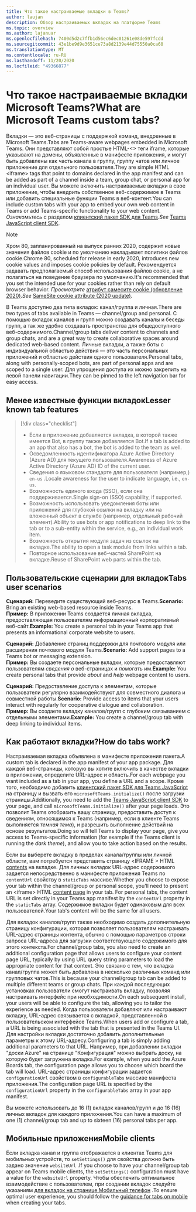 ```yaml
---
title: Что такое настраиваемые вкладки в Teams?
author: laujan
description: Обзор настраиваемых вкладок на платформе Teams
ms.topic: overview
ms.author: lajanuar
ms.openlocfilehash: 7400d5d2c7ffb1d56ec6dec01261e08de597fcdd
ms.sourcegitcommit: 43e1be9d9e3651ce73a8d2139e44d75550a0ca60
ms.translationtype: MT
ms.contentlocale: ru-RU
ms.lasthandoff: 11/20/2020
ms.locfileid: "49366877"
---
```

# <a name="what-are-microsoft-teams-custom-tabs"></a><span data-ttu-id="9500b-103">Что такое настраиваемые вкладки Microsoft Teams?</span><span class="sxs-lookup"><span data-stu-id="9500b-103">What are Microsoft Teams custom tabs?</span></span>

<span data-ttu-id="9500b-104">Вкладки — это веб-страницы с поддержкой команд, внедренные в Microsoft Teams.</span><span class="sxs-lookup"><span data-stu-id="9500b-104">Tabs are Teams-aware webpages embedded in Microsoft Teams.</span></span> <span data-ttu-id="9500b-105">Они представляют собой простые HTML-<\> теги iframe, которые указывают на домены, объявленные в манифесте приложения, и могут быть добавлены как часть канала в группу, группу чатов или личное приложение для отдельного пользователя.</span><span class="sxs-lookup"><span data-stu-id="9500b-105">They are simple HTML <iframe\> tags that point to domains declared in the app manifest and can be added as part of a channel inside a team, group chat, or personal app for an individual user.</span></span> <span data-ttu-id="9500b-106">Вы можете включить настраиваемые вкладки в свое приложение, чтобы внедрить собственное веб-содержимое в Teams или добавить специальные функции Teams в веб-контент.</span><span class="sxs-lookup"><span data-stu-id="9500b-106">You can include custom tabs with your app to embed your own web content in Teams or add Teams-specific functionality to your web content.</span></span> <span data-ttu-id="9500b-107">*Ознакомьтесь* с разделом [клиентский пакет SDK для Teams](/javascript/api/overview/msteams-client).</span><span class="sxs-lookup"><span data-stu-id="9500b-107">*See* [Teams JavaScript client SDK](/javascript/api/overview/msteams-client).</span></span>

> [!NOTE]
> <span data-ttu-id="9500b-108">Хром 80, запланированный на выпуск ранних 2020, содержит новые значения файлов cookie и по умолчанию накладывает политики файлов cookie.</span><span class="sxs-lookup"><span data-stu-id="9500b-108">Chrome 80, scheduled for release in early 2020, introduces new cookie values and imposes cookie policies by default.</span></span> <span data-ttu-id="9500b-109">Рекомендуется задавать предполагаемый способ использования файлов cookie, а не полагаться на поведение браузера по умолчанию.</span><span class="sxs-lookup"><span data-stu-id="9500b-109">It's recommended that you set the intended use for your cookies rather than rely on default browser behavior.</span></span> <span data-ttu-id="9500b-110">*Просмотрите* [атрибут самесите cookie (обновление 2020)](../resources/samesite-cookie-update.md).</span><span class="sxs-lookup"><span data-stu-id="9500b-110">*See* [SameSite cookie attribute (2020 update)](../resources/samesite-cookie-update.md).</span></span>

<span data-ttu-id="9500b-111">В Teams доступно два типа вкладок: канал/группа и личная.</span><span class="sxs-lookup"><span data-stu-id="9500b-111">There are two types of tabs available in Teams — channel/group and personal.</span></span> <span data-ttu-id="9500b-112">С помощью вкладок каналов и групп можно создавать каналы и беседы групп, а так же удобно создавать пространства для общедоступного веб-содержимого.</span><span class="sxs-lookup"><span data-stu-id="9500b-112">Channel/group tabs deliver content to channels and group chats, and are a great way to create collaborative spaces around dedicated web-based content.</span></span> <span data-ttu-id="9500b-113">Личные вкладки, а также боты с индивидуальной областью действия — это часть персональных приложений и областью действия одного пользователя.</span><span class="sxs-lookup"><span data-stu-id="9500b-113">Personal tabs, along with personally-scoped bots, are part of personal apps and are scoped to a single user.</span></span> <span data-ttu-id="9500b-114">Для упрощения доступа их можно закрепить на левой панели навигации.</span><span class="sxs-lookup"><span data-stu-id="9500b-114">They can be pinned to the left navigation bar for easy access.</span></span>

## <a name="lesser-known-tab-features"></a><span data-ttu-id="9500b-115">Менее известные функции вкладок</span><span class="sxs-lookup"><span data-stu-id="9500b-115">Lesser known tab features</span></span>

> [!div class="checklist"]
>
> * <span data-ttu-id="9500b-116">Если в приложение добавляется вкладка, в которой также имеется Bot, в группу также добавляется Bot.</span><span class="sxs-lookup"><span data-stu-id="9500b-116">If a tab is added to an app that also has a bot, the bot is added to the team as well.</span></span>
> * <span data-ttu-id="9500b-117">Осведомленность идентификатора Azure Active Directory (Azure AD) для текущего пользователя.</span><span class="sxs-lookup"><span data-stu-id="9500b-117">Awareness of Azure Active Directory (Azure AD) ID of the current user.</span></span>
> * <span data-ttu-id="9500b-118">Сведения о языковом стандарте для пользователя (например,) `en-us` .</span><span class="sxs-lookup"><span data-stu-id="9500b-118">Locale awareness for the user to indicate language, i.e., `en-us`.</span></span> 
> * <span data-ttu-id="9500b-119">Возможность единого входа (SSO), если она поддерживается.</span><span class="sxs-lookup"><span data-stu-id="9500b-119">Single sign-on (SSO) capability, if supported.</span></span>
> * <span data-ttu-id="9500b-120">Возможность использовать уведомления боты или приложений для глубокой ссылки на вкладку или на вложенный объект в службе (например, отдельный рабочий элемент).</span><span class="sxs-lookup"><span data-stu-id="9500b-120">Ability to use bots or app notifications to deep link to the tab or to a sub-entity within the service, e.g., an individual work item.</span></span>
> * <span data-ttu-id="9500b-121">Возможность открытия модуля задач из ссылок на вкладке.</span><span class="sxs-lookup"><span data-stu-id="9500b-121">The ability to open a task module from links within a tab.</span></span>
> * <span data-ttu-id="9500b-122">Повторное использование веб-частей SharePoint на вкладке.</span><span class="sxs-lookup"><span data-stu-id="9500b-122">Reuse of SharePoint web parts within the tab.</span></span>

## <a name="tabs-user-scenarios"></a><span data-ttu-id="9500b-123">Пользовательские сценарии для вкладок</span><span class="sxs-lookup"><span data-stu-id="9500b-123">Tabs user scenarios</span></span>

<span data-ttu-id="9500b-124">**Сценарий:** Переведите существующий веб-ресурс в Teams.</span><span class="sxs-lookup"><span data-stu-id="9500b-124">**Scenario:** Bring an existing web-based resource inside Teams.</span></span> \
<span data-ttu-id="9500b-125">**Пример:** В приложении Teams создается личная вкладка, предоставляющая пользователям информационный корпоративный веб-сайт.</span><span class="sxs-lookup"><span data-stu-id="9500b-125">**Example:** You create a personal tab in your Teams app that presents an informational corporate website to users.</span></span>

<span data-ttu-id="9500b-126">**Сценарий:** Добавление страниц поддержки для почтового модуля или расширения почтового модуля Teams.</span><span class="sxs-lookup"><span data-stu-id="9500b-126">**Scenario:** Add support pages to a Teams bot or messaging extension.</span></span> \
<span data-ttu-id="9500b-127">**Пример:** Вы создаете персональные вкладки, которые предоставляют пользователям *сведения о* веб-страницах и *помогать* им.</span><span class="sxs-lookup"><span data-stu-id="9500b-127">**Example:** You create personal tabs that provide *about* and *help* webpage content to users.</span></span>

<span data-ttu-id="9500b-128">**Сценарий:** Предоставление доступа к элементам, которые пользователи регулярно взаимодействуют для совместного диалога и совместной работы.</span><span class="sxs-lookup"><span data-stu-id="9500b-128">**Scenario:** Provide access to items that your users interact with regularly for cooperative dialogue and collaboration.</span></span> \
<span data-ttu-id="9500b-129">**Пример:** Вы создаете вкладку каналов/групп с глубоким связыванием с отдельными элементами.</span><span class="sxs-lookup"><span data-stu-id="9500b-129">**Example:** You create a channel/group tab with deep linking to individual items.</span></span>

## <a name="how-do-tabs-work"></a><span data-ttu-id="9500b-130">Как работают вкладки?</span><span class="sxs-lookup"><span data-stu-id="9500b-130">How do tabs work?</span></span>

<span data-ttu-id="9500b-131">Настраиваемая вкладка объявлена в манифесте приложения пакета.</span><span class="sxs-lookup"><span data-stu-id="9500b-131">A custom tab is declared in the app manifest of your app package.</span></span> <span data-ttu-id="9500b-132">Для каждой веб-страницы, которую вы хотите включить в качестве вкладки в приложении, определите URL-адрес и область.</span><span class="sxs-lookup"><span data-stu-id="9500b-132">For each webpage you want included as a tab in your app, you define a URL and a scope.</span></span> <span data-ttu-id="9500b-133">Кроме того, необходимо добавить [клиентский пакет SDK для Teams JavaScript](/javascript/api/overview/msteams-client) на страницу и вызвать его `microsoftTeams.initialize()` после загрузки страницы.</span><span class="sxs-lookup"><span data-stu-id="9500b-133">Additionally, you need to add the [Teams JavaScript client SDK](/javascript/api/overview/msteams-client) to your page, and call `microsoftTeams.initialize()` after your page loads.</span></span> <span data-ttu-id="9500b-134">Это позволит Teams отобразить вашу страницу, предоставить доступ к сведениям, относящимся к Teams (например, если в клиенте Teams выполняется *темная тема*), и разрешить выполнение действий на основе результатов.</span><span class="sxs-lookup"><span data-stu-id="9500b-134">Doing so will tell Teams to display your page, give you access to Teams-specific information (for example if the Teams client is running the *dark theme*), and allow you to take action based on the results.</span></span>

<span data-ttu-id="9500b-135">Если вы выберете вкладку в пределах канала/группы или личной области, вам потребуется представить страницу <IFRAME \> HTML [contents](~/tabs/how-to/create-tab-pages/content-page.md) на вкладке. Для личных вкладок URL-адрес содержимого задается непосредственно в манифесте приложения Teams по `contentUrl` свойству в `staticTabs` массиве.</span><span class="sxs-lookup"><span data-stu-id="9500b-135">Whether you choose to expose your tab within the channel/group or personal scope, you'll need to present an <iframe\> HTML [content page](~/tabs/how-to/create-tab-pages/content-page.md) in your tab. For personal tabs, the content URL is set directly in your Teams app manifest by the `contentUrl` property in the `staticTabs` array.</span></span> <span data-ttu-id="9500b-136">Содержимое вкладки будет одинаковым для всех пользователей.</span><span class="sxs-lookup"><span data-stu-id="9500b-136">Your tab's content will be the same for all users.</span></span>

<span data-ttu-id="9500b-137">Для вкладок каналов/групп также необходимо создать дополнительную страницу конфигурации, которая позволяет пользователям настраивать URL-адрес страницы контента, обычно с помощью параметров строки запроса URL-адреса для загрузки соответствующего содержимого для этого контекста.</span><span class="sxs-lookup"><span data-stu-id="9500b-137">For channel/group tabs, you also need to create an additional configuration page that allows users to configure your content page URL, typically by using URL query string parameters to load the appropriate content for that context.</span></span> <span data-ttu-id="9500b-138">Это связано с тем, что вкладка канал/группа может быть добавлена в несколько различных команд или групповых чатов.</span><span class="sxs-lookup"><span data-stu-id="9500b-138">This is because your channel/group tab can be added to multiple different teams or group chats.</span></span> <span data-ttu-id="9500b-139">При каждой последующих установках пользователи смогут настраивать вкладку, позволяя настраивать интерфейс при необходимости.</span><span class="sxs-lookup"><span data-stu-id="9500b-139">On each subsequent install, your users will be able to configure the tab, allowing you to tailor the experience as needed.</span></span> <span data-ttu-id="9500b-140">Когда пользователи добавляют или настраивают вкладку, URL-адрес связывается с вкладкой, представленной в пользовательском интерфейсе Teams.</span><span class="sxs-lookup"><span data-stu-id="9500b-140">When users add or configure a tab, a URL is being associated with the tab that is presented in the Teams UI.</span></span> <span data-ttu-id="9500b-141">Для настройки вкладки достаточно добавить дополнительные параметры к этому URL-адресу.</span><span class="sxs-lookup"><span data-stu-id="9500b-141">Configuring a tab is simply adding additional parameters to that URL.</span></span> <span data-ttu-id="9500b-142">Например, при добавлении вкладки "доски Azure" на странице "Конфигурация" можно выбрать доску, на которую будет загружена вкладка.</span><span class="sxs-lookup"><span data-stu-id="9500b-142">For example, when you add the Azure Boards tab, the configuration page allows you to choose which board the tab will load.</span></span> <span data-ttu-id="9500b-143">URL-адрес страницы конфигурации задается  `configurationUrl` свойством в `configurableTabs` массиве манифеста приложения.</span><span class="sxs-lookup"><span data-stu-id="9500b-143">The configuration page URL is specified by the  `configurationUrl` property in the `configurableTabs` array in your app manifest.</span></span>

<span data-ttu-id="9500b-144">Вы можете использовать до 16 (1) вкладок каналов/групп и до 16 (16) личных вкладок для каждого приложения.</span><span class="sxs-lookup"><span data-stu-id="9500b-144">You can have a maximum of one (1) channel/group tab and up to sixteen (16) personal tabs per app.</span></span>

## <a name="mobile-clients"></a><span data-ttu-id="9500b-145">Мобильные приложения</span><span class="sxs-lookup"><span data-stu-id="9500b-145">Mobile clients</span></span>

<span data-ttu-id="9500b-146">Если вкладка канал и группа отображается в клиентах Teams для мобильных устройств, то `setSettings()` для свойства должно быть задано значение `websiteUrl` .</span><span class="sxs-lookup"><span data-stu-id="9500b-146">If you choose to have your channel/group tab appear on Teams mobile clients, the `setSettings()` configuration must have a value for the `websiteUrl` property.</span></span> <span data-ttu-id="9500b-147">Чтобы обеспечить оптимальное взаимодействие с пользователем, при создании вкладок следуйте указаниям [для вкладок на странице Мобильный телефон](~/tabs/design/tabs-mobile.md) .</span><span class="sxs-lookup"><span data-stu-id="9500b-147">To ensure optimal user experience, you should follow the [guidance for tabs on mobile](~/tabs/design/tabs-mobile.md) when creating your tabs.</span></span>
